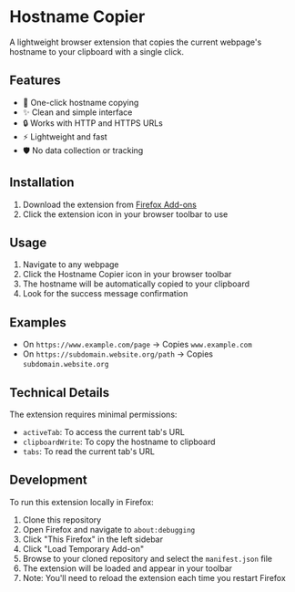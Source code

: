 # Hostname Copier

A lightweight browser extension that copies the current webpage's hostname to your clipboard with a single click.

## Features

- 🚀 One-click hostname copying
- ✨ Clean and simple interface
- 🔒 Works with HTTP and HTTPS URLs
- ⚡ Lightweight and fast
- 🛡️ No data collection or tracking

## Installation

1. Download the extension from [Firefox Add-ons](https://addons.mozilla.org/en-US/firefox/addon/hostname-copier/)
2. Click the extension icon in your browser toolbar to use

## Usage

1. Navigate to any webpage
2. Click the Hostname Copier icon in your browser toolbar
3. The hostname will be automatically copied to your clipboard
4. Look for the success message confirmation

## Examples

- On `https://www.example.com/page` → Copies `www.example.com`
- On `https://subdomain.website.org/path` → Copies `subdomain.website.org`

## Technical Details

The extension requires minimal permissions:
- `activeTab`: To access the current tab's URL
- `clipboardWrite`: To copy the hostname to clipboard
- `tabs`: To read the current tab's URL

## Development

To run this extension locally in Firefox:

1. Clone this repository
2. Open Firefox and navigate to `about:debugging`
3. Click "This Firefox" in the left sidebar
4. Click "Load Temporary Add-on"
5. Browse to your cloned repository and select the `manifest.json` file
6. The extension will be loaded and appear in your toolbar
7. Note: You'll need to reload the extension each time you restart Firefox
